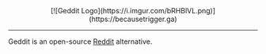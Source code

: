 <center>
  [![Geddit Logo](https://i.imgur.com/bRHBlVL.png)](https://becausetrigger.ga)
</center>

---

Geddit is an open-source [Reddit](https://old.reddit.com/) alternative.

